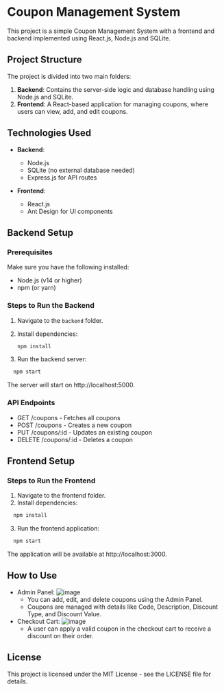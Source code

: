 # Coupon Management System

This project is a simple Coupon Management System with a frontend and backend implemented using React.js, Node.js and SQLite.

## Project Structure

The project is divided into two main folders:

1. **Backend**: Contains the server-side logic and database handling using Node.js and SQLite.
2. **Frontend**: A React-based application for managing coupons, where users can view, add, and edit coupons.

## Technologies Used

- **Backend**:
  - Node.js
  - SQLite (no external database needed)
  - Express.js for API routes

- **Frontend**:
  - React.js
  - Ant Design for UI components

## Backend Setup

### Prerequisites
Make sure you have the following installed:

- Node.js (v14 or higher)
- npm (or yarn)

### Steps to Run the Backend

1. Navigate to the `backend` folder.
2. Install dependencies:

   ```bash
   npm install
   ```
3. Run the backend server:

  ```bash
    npm start
  ```
  The server will start on http://localhost:5000.

### API Endpoints
- GET /coupons - Fetches all coupons
- POST /coupons - Creates a new coupon
- PUT /coupons/:id - Updates an existing coupon
- DELETE /coupons/:id - Deletes a coupon

## Frontend Setup

### Steps to Run the Frontend
1. Navigate to the frontend folder.
2. Install dependencies:

  ```bash
    npm install
  ```
3. Run the frontend application:

  ```bash
    npm start
  ```
  The application will be available at http://localhost:3000.

## How to Use
- Admin Panel:
  ![image](https://github.com/user-attachments/assets/a2f81675-1844-4b9f-8840-46d7a09e9c1c)
  - You can add, edit, and delete coupons using the Admin Panel.
  - Coupons are managed with details like Code, Description, Discount Type, and Discount Value.
- Checkout Cart:
  ![image](https://github.com/user-attachments/assets/19f7d888-e971-4662-8177-c8a39b6fcc12)
  - A user can apply a valid coupon in the checkout cart to receive a discount on their order.
 
## License
This project is licensed under the MIT License - see the LICENSE file for details.
